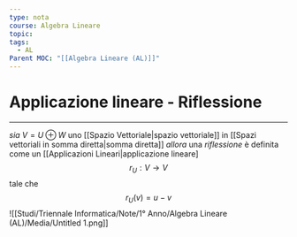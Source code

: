 ```yaml
---
type: nota
course: Algebra Lineare
topic: 
tags:
  - AL
Parent MOC: "[[Algebra Lineare (AL)]]"
---
```

# Applicazione lineare - Riflessione
---
_sia_ $V = U \oplus W$  uno [[Spazio Vettoriale|spazio vettoriale]] in [[Spazi vettoriali in somma diretta|somma diretta]]
_allora_ una _riflessione_ è definita come un [[Applicazioni Lineari|applicazione lineare]$$
r_U: V\rightarrow V
$$tale che $$
r_U(v)=u-v
$$![[Studi/Triennale Informatica/Note/1° Anno/Algebra Lineare (AL)/Media/Untitled 1.png]]